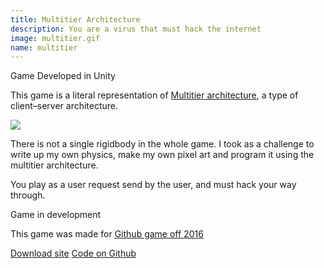 ```yaml
---
title: Multitier Architecture
description: You are a virus that must hack the internet
image: multitier.gif
name: multitier
---
```


Game Developed in Unity

This game is a literal representation of [Multitier architecture](https://en.wikipedia.org/wiki/Multitier_architecture), a type of client–server architecture.

<img src="{{ site.url }}{{ site.baseurl }}{{ site.images }}mt-glitch.gif"/>

There is not a single rigidbody in the whole game. I took as a challenge to write up my own physics, make my own pixel art and program it using the multitier architecture.

You play as a user request send by the user, and must hack your way through.

Game in development

This game was made for [Github game off 2016](https://github.com/github/game-off-2016)

[Download site](https://javyer.itch.io/multitier-architecture)
[Code on Github](https://github.com/Bullrich/game-off-2016)
